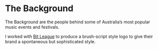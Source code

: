 # The Background

The Background are the people behind some of Australia’s most popular music events and festivals. 

I worked with [Bit League](http://bitleague.co/) to produce a brush-script style logo to give their brand a spontaneous but sophisticated style.